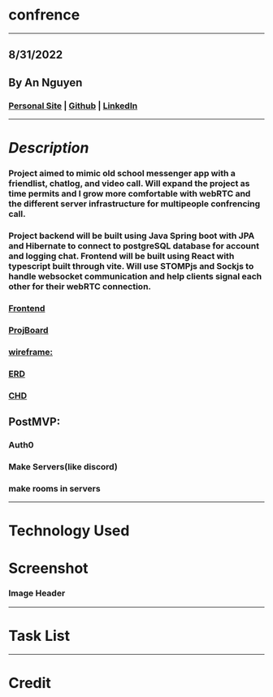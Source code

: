 # **confrence**

---

## 8/31/2022

## By An Nguyen

### [Personal Site](http://atnsrc.dev) | [Github](https://github.com/atn95/) | [LinkedIn](https://www.linkedin.com/in/atn95/)

---

# **_Description_**

### Project aimed to mimic old school messenger app with a friendlist, chatlog, and video call. Will expand the project as time permits and I grow more comfortable with webRTC and the different server infrastructure for multipeople confrencing call.

### Project backend will be built using Java Spring boot with JPA and Hibernate to connect to postgreSQL database for account and logging chat. Frontend will be built using React with typescript built through vite. Will use STOMPjs and Sockjs to handle websocket communication and help clients signal each other for their webRTC connection.

### [Frontend](https://github.com/atn95/conference_front)

### [ProjBoard](https://github.com/users/atn95/projects/3)

### [wireframe:](https://wireframe.cc/cM52p0)

### [ERD](https://lucid.app/lucidchart/8c04207e-43f2-4fd3-b853-128f027d2bde/edit?viewport_loc=-151%2C-344%2C2160%2C1123%2C0_0&invitationId=inv_ba7e3020-75e5-407d-8674-c08348099da4#)

### [CHD](https://lucid.app/lucidchart/8c04207e-43f2-4fd3-b853-128f027d2bde/edit?viewport_loc=-11%2C-11%2C2160%2C1123%2CUT9Mb5TXjfpN&invitationId=inv_ba7e3020-75e5-407d-8674-c08348099da4#)

## PostMVP:

### Auth0

### Make Servers(like discord)

### make rooms in servers

---

# **Technology Used**

# **Screenshot**

### Image Header

---

# Task List

---

# Credit
